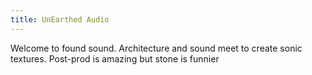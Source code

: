 ```yaml
---
title: UnEarthed Audio
---
```


Welcome to found sound. Architecture and sound meet to create sonic textures. Post-prod is amazing but stone is funnier
